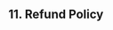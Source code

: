 <webui-content cache src="https://cdn.myfi.ws/d/terms.md"></webui-content>

## 11. Refund Policy

<webui-content cache src="https://cdn.myfi.ws/d/refund-policy.md"></webui-content>
